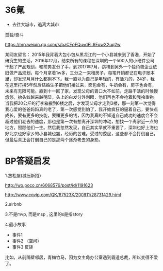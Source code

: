 # 36氪 

- 去往大城市，逃离大城市

孤独/奋斗

https://mp.weixin.qq.com/s/baCEoFQuvdFL9EuwX2uq2w


某网友留言：
2015年我背着大包小包从黑龙江的一个小县城来到了香港，开始了研究生的生活，2016年12月，结束所有的课程在深圳的一个500人的小硬件公司干起了产品规划，和前男友分了手，到2017年7月，跳槽到另外一个独角兽企业依旧做产品规划，每个月拿着1w多，三分之一来租房子，每笔开销都记在电子账本里，却发现月月什么都剩不下。我一直以为自己是年轻的，有活力的，24岁，我在这里打拼5年然后结婚生子把他们接过来，面包会有，牛奶会有，房子也会有，未来有无限可能。直到十一回了家，发现父母的胃口大不如前，走路干活的时候慢悠悠，抬头纹越来越明显，头上的白发分外刺眼，他们再也不会抢着和我拎重物。当我把20公斤的行李箱搬到6楼之后，才发现父母才走到3楼，那一刻第一次觉得我心爱的爸爸妈妈真的老了，第一次感觉到怕了，我开始疯狂的逼着自己，要快点成长，要有更多的技能，要赚更多的钱，因为我真的不知道自己成功的速度会不会超过他们老去的速度，那也是第一次有想离开深圳的冲动，想找一个离家近一点的地方，照顾他们一生。然后我忽然发现，自己其实早就不重要了，深圳也好上海也好北京也好家乡的小县城也罢，经历的苦难，受过的委屈，这些都不会打倒自己，但最后真正会打倒自己的是那两个逐渐老去的身影。

# BP答疑启发

1.放松屋(减压新招）

http://wo.poco.cn/6068576/post/id/1191623

http://www.cqvip.com/QK/87523X/200811/28731429.html

2.airbnb

3.不是mvp, 而是msp , 这里的s是指story

4.最小故事 
- 事件1 
- 事件2 （空间）
- 事件3  反转

比如，从前隔壁邻居，青梅竹马，因为女主角办公室遇到霸道总裁，所以变得不爱了。




